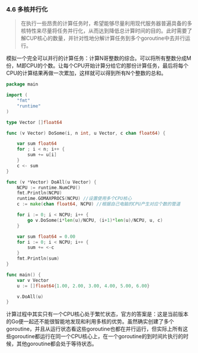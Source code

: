 ### 4.6 多核并行化
>在执行一些昂贵的计算任务时，希望能够尽量利用现代服务器普遍具备的多核特性来尽量将任务并行化，从而达到降低总计算时间的目的。此时需要了解CUP核心的数量，并针对性地分解计算任务到多个goroutine中去并行运行。

模拟一个完全可以并行的计算任务：计算N哥整数的综合。可以将所有整数分成M份，M即CPU的个数。让每个CPU开始计算分给它的那份计算任务，最后将每个CPU的计算结果再做一次累加，这样就可以得到所有N个整数的总和。

```go
package main

import (
	"fmt"
	"runtime"
)

type Vector []float64

func (v Vector) DoSome(i, n int, u Vector, c chan float64) {

	var sum float64
	for ; i < n; i++ {
		sum += u[i]
	}
	c <- sum
}

func (v *Vector) DoAll(u Vector) {
	NCPU := runtime.NumCPU()
	fmt.Println(NCPU)
	runtime.GOMAXPROCS(NCPU) //设置使用多个CPU核心
	c := make(chan float64, NCPU) //根据自己电脑的CPU产生对应个数的管道

	for i := 0; i < NCPU; i++ {
		go v.DoSome(i*len(u)/NCPU, (i+1)*len(u)/NCPU, u, c)
	}

	var sum float64 = 0.00
	for i := 0; i < NCPU; i++ {
		sum += <-c
	}
	fmt.Println(sum)
}

func main() {
	var v Vector
	u := []float64{1.00, 2.00, 3.00, 4.00, 5.00, 6.00}

	v.DoAll(u)
}
```
计算过程中其实只有一个CPU核心处于繁忙状态，官方的答案是：这是当前版本的Go便一起还不能很智能地发现和利用多核的优势。虽然确实创建了多个goroutine，并且从运行状态看这些goroutine也都在并行运行，但实际上所有这些goroutine都运行在同一个CPU核心上，在一个goroutine的到时间片执行的时候，其他goroutine都会处于等待状态。